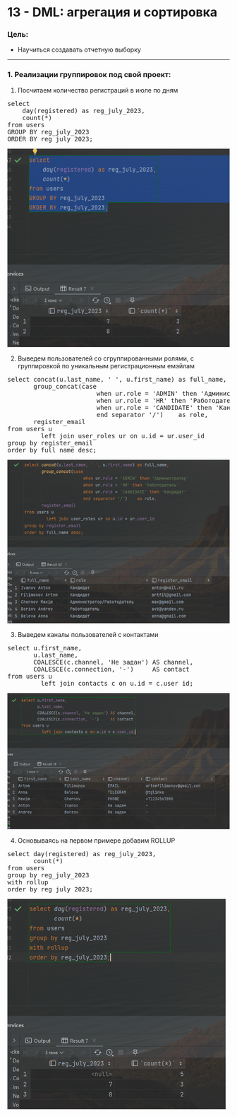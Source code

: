 # 13 - DML: агрегация и сортировка

### Цель:

- Научиться создавать отчетную выборку

***

### 1. Реализации группировок под свой проект:

1. Посчитаем количество регистраций в июле по дням

<pre>
select
    day(registered) as reg_july_2023,
    count(*)
from users
GROUP BY reg_july_2023
ORDER BY reg_july_2023;
</pre>

![img_1.png](img_1.png)

2. Выведем пользователей со сгруппированными ролями, с группировкой по уникальным регистрационным емэйлам

<pre>
select concat(u.last_name, ' ', u.first_name) as full_name,
       group_concat(case
                        when ur.role = 'ADMIN' then 'Администратор'
                        when ur.role = 'HR' then 'Работодатель'
                        when ur.role = 'CANDIDATE' then 'Кандидат'
                        end separator '/')    as role,
       register_email
from users u
         left join user_roles ur on u.id = ur.user_id
group by register_email
order by full_name desc;
</pre>

![img_2.png](img_2.png)

3. Выведем каналы пользователей с контактами

<pre>
select u.first_name,
       u.last_name,
       COALESCE(c.channel, 'Не задан') AS channel,
       COALESCE(c.connection, '-')     AS contact
from users u
         left join contacts c on u.id = c.user_id;
</pre>

![img.png](img.png)

4. Основываясь на первом примере добавим ROLLUP

<pre>
select day(registered) as reg_july_2023,
       count(*)
from users
group by reg_july_2023
with rollup
order by reg_july_2023;
</pre>

![img_3.png](img_3.png)